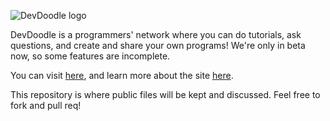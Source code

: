 ![DevDoodle logo](https://devdoodle.net/a/logo1.svg)

DevDoodle is a programmers' network where you can do tutorials, ask questions, and create and share your own programs! We're only in beta now, so some features are incomplete.

You can visit [here](https://devdoodle.net), and learn more about the site [here](https://devdoodle.net/about).

This repository is where public files will be kept and discussed. Feel free to fork and pull req!
